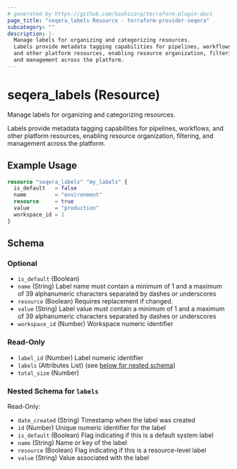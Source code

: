```yaml
---
# generated by https://github.com/hashicorp/terraform-plugin-docs
page_title: "seqera_labels Resource - terraform-provider-seqera"
subcategory: ""
description: |-
  Manage labels for organizing and categorizing resources.
  Labels provide metadata tagging capabilities for pipelines, workflows,
  and other platform resources, enabling resource organization, filtering,
  and management across the platform.
---
```


# seqera_labels (Resource)

Manage labels for organizing and categorizing resources.

Labels provide metadata tagging capabilities for pipelines, workflows,
and other platform resources, enabling resource organization, filtering,
and management across the platform.

## Example Usage

```terraform
resource "seqera_labels" "my_labels" {
  is_default   = false
  name         = "environment"
  resource     = true
  value        = "production"
  workspace_id = 1
}
```

<!-- schema generated by tfplugindocs -->
## Schema

### Optional

- `is_default` (Boolean)
- `name` (String) Label name must contain a minimum of 1 and a maximum of 39 alphanumeric characters separated by dashes or underscores
- `resource` (Boolean) Requires replacement if changed.
- `value` (String) Label value must contain a minimum of 1 and a maximum of 39 alphanumeric characters separated by dashes or underscores
- `workspace_id` (Number) Workspace numeric identifier

### Read-Only

- `label_id` (Number) Label numeric identifier
- `labels` (Attributes List) (see [below for nested schema](#nestedatt--labels))
- `total_size` (Number)

<a id="nestedatt--labels"></a>
### Nested Schema for `labels`

Read-Only:

- `date_created` (String) Timestamp when the label was created
- `id` (Number) Unique numeric identifier for the label
- `is_default` (Boolean) Flag indicating if this is a default system label
- `name` (String) Name or key of the label
- `resource` (Boolean) Flag indicating if this is a resource-level label
- `value` (String) Value associated with the label
